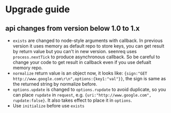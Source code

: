 # Upgrade guide
## api changes from version below 1.0 to 1.x
 * `exists` are changed to node-style arguments with callback. In previous version it uses memory as default repo to store keys, you can get result by return value but you can't in new version. seenreq uses `process.nextTick` to produce asynchronous callback. So be careful to change your code to get result in callback even if you use defualt memory repo.
 * `normalize` return value is an object now, it looks like: `{sign:"GET http://www.google.com\r\n",options:{key1:"val"}}`, the sign is same as the returned string by normalize before.
 * `options.update` is changed to `options.rupdate` to avoid duplicate, so you can place `rupdate` in `request`, e.g. `{uri:"http://www.google.com", rupdate:false}`. It also takes effect to place it in `options`.
 * Use `initialize` before use `exists`
